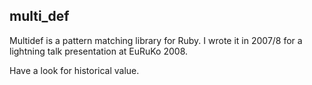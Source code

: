 ## multi_def

Multidef is a pattern matching library for Ruby. I wrote it in 2007/8 for a lightning talk presentation at EuRuKo 2008.

Have a look for historical value.
